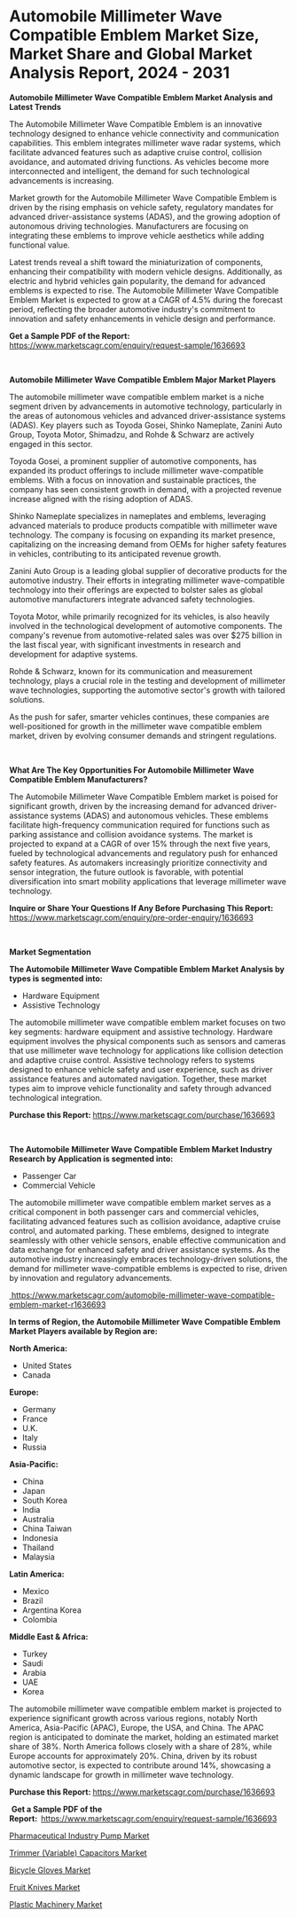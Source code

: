 <p><h1>Automobile Millimeter Wave Compatible Emblem Market Size, Market Share and Global Market Analysis Report, 2024 - 2031</h1></p><p><strong>Automobile Millimeter Wave Compatible Emblem Market Analysis and Latest Trends</strong></p>
<p><p>The Automobile Millimeter Wave Compatible Emblem is an innovative technology designed to enhance vehicle connectivity and communication capabilities. This emblem integrates millimeter wave radar systems, which facilitate advanced features such as adaptive cruise control, collision avoidance, and automated driving functions. As vehicles become more interconnected and intelligent, the demand for such technological advancements is increasing.</p><p>Market growth for the Automobile Millimeter Wave Compatible Emblem is driven by the rising emphasis on vehicle safety, regulatory mandates for advanced driver-assistance systems (ADAS), and the growing adoption of autonomous driving technologies. Manufacturers are focusing on integrating these emblems to improve vehicle aesthetics while adding functional value.</p><p>Latest trends reveal a shift toward the miniaturization of components, enhancing their compatibility with modern vehicle designs. Additionally, as electric and hybrid vehicles gain popularity, the demand for advanced emblems is expected to rise. The Automobile Millimeter Wave Compatible Emblem Market is expected to grow at a CAGR of 4.5% during the forecast period, reflecting the broader automotive industry's commitment to innovation and safety enhancements in vehicle design and performance.</p></p>
<p><strong>Get a Sample PDF of the Report:&nbsp;</strong> <a href="https://www.marketscagr.com/enquiry/request-sample/1636693">https://www.marketscagr.com/enquiry/request-sample/1636693</a></p>
<p>&nbsp;</p>
<p><strong>Automobile Millimeter Wave Compatible Emblem Major Market Players</strong></p>
<p><p>The automobile millimeter wave compatible emblem market is a niche segment driven by advancements in automotive technology, particularly in the areas of autonomous vehicles and advanced driver-assistance systems (ADAS). Key players such as Toyoda Gosei, Shinko Nameplate, Zanini Auto Group, Toyota Motor, Shimadzu, and Rohde & Schwarz are actively engaged in this sector.</p><p>Toyoda Gosei, a prominent supplier of automotive components, has expanded its product offerings to include millimeter wave-compatible emblems. With a focus on innovation and sustainable practices, the company has seen consistent growth in demand, with a projected revenue increase aligned with the rising adoption of ADAS.</p><p>Shinko Nameplate specializes in nameplates and emblems, leveraging advanced materials to produce products compatible with millimeter wave technology. The company is focusing on expanding its market presence, capitalizing on the increasing demand from OEMs for higher safety features in vehicles, contributing to its anticipated revenue growth.</p><p>Zanini Auto Group is a leading global supplier of decorative products for the automotive industry. Their efforts in integrating millimeter wave-compatible technology into their offerings are expected to bolster sales as global automotive manufacturers integrate advanced safety technologies.</p><p>Toyota Motor, while primarily recognized for its vehicles, is also heavily involved in the technological development of automotive components. The company's revenue from automotive-related sales was over $275 billion in the last fiscal year, with significant investments in research and development for adaptive systems.</p><p>Rohde & Schwarz, known for its communication and measurement technology, plays a crucial role in the testing and development of millimeter wave technologies, supporting the automotive sector's growth with tailored solutions.</p><p>As the push for safer, smarter vehicles continues, these companies are well-positioned for growth in the millimeter wave compatible emblem market, driven by evolving consumer demands and stringent regulations.</p></p>
<p>&nbsp;</p>
<p><strong>What Are The Key Opportunities For Automobile Millimeter Wave Compatible Emblem Manufacturers?</strong></p>
<p><p>The Automobile Millimeter Wave Compatible Emblem market is poised for significant growth, driven by the increasing demand for advanced driver-assistance systems (ADAS) and autonomous vehicles. These emblems facilitate high-frequency communication required for functions such as parking assistance and collision avoidance systems. The market is projected to expand at a CAGR of over 15% through the next five years, fueled by technological advancements and regulatory push for enhanced safety features. As automakers increasingly prioritize connectivity and sensor integration, the future outlook is favorable, with potential diversification into smart mobility applications that leverage millimeter wave technology.</p></p>
<p><strong>Inquire or Share Your Questions If Any Before Purchasing This Report:</strong> <a href="https://www.marketscagr.com/enquiry/pre-order-enquiry/1636693">https://www.marketscagr.com/enquiry/pre-order-enquiry/1636693</a></p>
<p>&nbsp;</p>
<p><strong>Market Segmentation</strong></p>
<p><strong>The Automobile Millimeter Wave Compatible Emblem Market Analysis by types is segmented into:</strong></p>
<p><ul><li>Hardware Equipment</li><li>Assistive Technology</li></ul></p>
<p><p>The automobile millimeter wave compatible emblem market focuses on two key segments: hardware equipment and assistive technology. Hardware equipment involves the physical components such as sensors and cameras that use millimeter wave technology for applications like collision detection and adaptive cruise control. Assistive technology refers to systems designed to enhance vehicle safety and user experience, such as driver assistance features and automated navigation. Together, these market types aim to improve vehicle functionality and safety through advanced technological integration.</p></p>
<p><strong>Purchase this Report:&nbsp;</strong><a href="https://www.marketscagr.com/purchase/1636693">https://www.marketscagr.com/purchase/1636693</a></p>
<p>&nbsp;</p>
<p><strong>The Automobile Millimeter Wave Compatible Emblem Market Industry Research by Application is segmented into:</strong></p>
<p><ul><li>Passenger Car</li><li>Commercial Vehicle</li></ul></p>
<p><p>The automobile millimeter wave compatible emblem market serves as a critical component in both passenger cars and commercial vehicles, facilitating advanced features such as collision avoidance, adaptive cruise control, and automated parking. These emblems, designed to integrate seamlessly with other vehicle sensors, enable effective communication and data exchange for enhanced safety and driver assistance systems. As the automotive industry increasingly embraces technology-driven solutions, the demand for millimeter wave-compatible emblems is expected to rise, driven by innovation and regulatory advancements.</p></p>
<p><a href="https://www.marketscagr.com/automobile-millimeter-wave-compatible-emblem-market-r1636693">&nbsp;https://www.marketscagr.com/automobile-millimeter-wave-compatible-emblem-market-r1636693</a></p>
<p><strong>In terms of Region, the Automobile Millimeter Wave Compatible Emblem Market Players available by Region are:</strong></p>
<p>
    <p> <strong> North America: </strong>
        <ul>
            <li>United States</li>
            <li>Canada</li>
        </ul>
        </p> 
    <p> <strong> Europe: </strong>
        <ul>
            <li>Germany</li>
            <li>France</li>
            <li>U.K.</li>
            <li>Italy</li>
            <li>Russia</li>
        </ul>
        </p> 
    <p> <strong> Asia-Pacific: </strong>
        <ul>
            <li>China</li>
            <li>Japan</li>
            <li>South Korea</li>
            <li>India</li>
            <li>Australia</li>
            <li>China Taiwan</li>
            <li>Indonesia</li>
            <li>Thailand</li>
            <li>Malaysia</li>
        </ul>
        </p> 
    <p> <strong> Latin America: </strong>
        <ul>
            <li>Mexico</li>
            <li>Brazil</li>
            <li>Argentina Korea</li>
            <li>Colombia</li>
        </ul>
        </p> 
    <p> <strong> Middle East & Africa: </strong>
        <ul>
            <li>Turkey</li>
            <li>Saudi</li>
            <li>Arabia</li>
            <li>UAE</li>
            <li>Korea</li>
        </ul>
    </p>
    </p>
<p><p>The automobile millimeter wave compatible emblem market is projected to experience significant growth across various regions, notably North America, Asia-Pacific (APAC), Europe, the USA, and China. The APAC region is anticipated to dominate the market, holding an estimated market share of 38%. North America follows closely with a share of 28%, while Europe accounts for approximately 20%. China, driven by its robust automotive sector, is expected to contribute around 14%, showcasing a dynamic landscape for growth in millimeter wave technology.</p></p>
<p><strong>Purchase this Report: </strong><a href="https://www.marketscagr.com/purchase/1636693">https://www.marketscagr.com/purchase/1636693</a></p>
<p>&nbsp;<strong>Get a Sample PDF of the Report:&nbsp;&nbsp;</strong><a href="https://www.marketscagr.com/enquiry/request-sample/1636693">https://www.marketscagr.com/enquiry/request-sample/1636693</a></p>
<p><strong></strong></p>
<p><p><a href="https://www.linkedin.com/pulse/future-ready-strategic-insights-global-pharmaceutical-0r2ye?trackingId=jE0RYt7RQgO9gEdm1kYHGA%3D%3D">Pharmaceutical Industry Pump Market</a></p><p><a href="https://medium.com/@olyy49keyt/strategic-insights-into-global-trimmer-variable-capacitors-market-trends-2024-2031-covered-95e7a527bc54">Trimmer (Variable) Capacitors Market</a></p><p><a href="https://issuu.com/reportprime-2/docs/bicycle-gloves-market-size-2030.ppt_69953f56405a48">Bicycle Gloves Market</a></p><p><a href="https://issuu.com/reportprime-2/docs/fruit-knives-market-size-2030.pptx_997c6a242991e0">Fruit Knives Market</a></p><p><a href="https://www.linkedin.com/pulse/how-plastic-machinery-market-evolve-growth-analysis-year-epz3f?trackingId=CDhTeb%2FlRgOlg8gog3P2YA%3D%3D">Plastic Machinery Market</a></p></p>